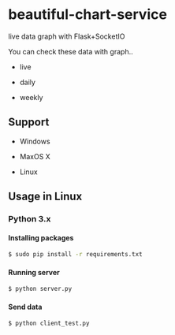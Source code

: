# beautiful-chart-service

live data graph with Flask+SocketIO

You can check these data with graph..

- live

- daily

- weekly

## Support

- Windows

- MaxOS X

- Linux

## Usage in Linux

### Python 3.x

#### Installing packages

```bash
$ sudo pip install -r requirements.txt
```

#### Running server

```bash
$ python server.py
```

#### Send data

```bash
$ python client_test.py
```